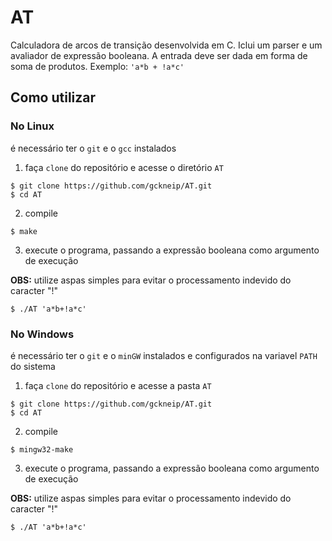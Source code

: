 # AT

Calculadora de arcos de transição desenvolvida em C. Iclui um parser e um avaliador de expressão booleana.
A entrada deve ser dada em forma de soma de produtos. Exemplo: `'a*b + !a*c'`

## Como utilizar

### No Linux
é necessário ter o `git` e o `gcc` instalados
1) faça `clone` do repositório e acesse o diretório `AT`
```
$ git clone https://github.com/gckneip/AT.git
$ cd AT
```
2) compile
```
$ make
```
3) execute o programa, passando a expressão booleana como argumento de execução

**OBS:** utilize aspas simples para evitar o processamento indevido do caracter "!"
```
$ ./AT 'a*b+!a*c'
```

### No Windows
é necessário ter o `git` e o `minGW` instalados e configurados na variavel `PATH` do sistema
1) faça `clone` do repositório e acesse a pasta `AT`
```
$ git clone https://github.com/gckneip/AT.git
$ cd AT
```
2) compile
```
$ mingw32-make
```
3) execute o programa, passando a expressão booleana como argumento de execução

**OBS:** utilize aspas simples para evitar o processamento indevido do caracter "!"
```
$ ./AT 'a*b+!a*c'
```
